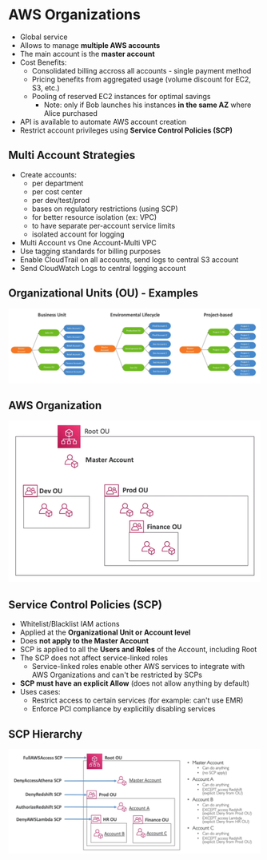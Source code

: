 # AWS Organizations

- Global service
- Allows to manage **multiple AWS accounts**
- The main account is the **master account**
- Cost Benefits:
    - Consolidated billing accross all accounts - single payment method
    - Pricing benefits from aggregated usage (volume discount for EC2, S3, etc.)
    - Pooling of reserved EC2 instances for optimal savings
        - Note: only if Bob launches his instances **in the same AZ** where Alice purchased
- API is available to automate AWS account creation
- Restrict account privileges using **Service Control Policies (SCP)**

## Multi Account Strategies

- Create accounts:
    - per department
    - per cost center
    - per dev/test/prod
    - bases on regulatory restrictions (using SCP)
    - for better resource isolation (ex: VPC)
    - to have separate per-account service limits
    - isolated account for logging
- Multi Account vs One Account-Multi VPC
- Use tagging standards for billing purposes
- Enable CloudTrail on all accounts, send logs to central S3 account
- Send CloudWatch Logs to central logging account

## Organizational Units (OU) - Examples

![Organizational Units (OU)](../../images/account/organizational_units.png)

## AWS Organization

![AWS Organization](../../images/account/aws_organization.png)

## Service Control Policies (SCP)

- Whitelist/Blacklist IAM actions
- Applied at the **Organizational Unit or Account level**
- Does **not apply to the Master Account**
- SCP is applied to all the **Users and Roles** of the Account, including Root
- The SCP does not affect service-linked roles
    - Service-linked roles enable other AWS services to integrate with AWS Organizations and can't be restricted by SCPs
- **SCP must have an explicit Allow** (does not allow anything by default)
- Uses cases:
    - Restrict access to certain services (for example: can't use EMR)
    - Enforce PCI compliance by explicitily disabling services

## SCP Hierarchy 

![SCP Hierarchy](../../images/account/scp_hierarchy.png)

